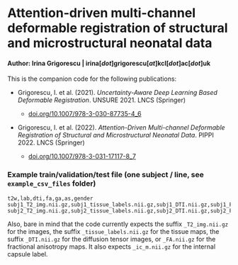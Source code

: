 # Attention-driven multi-channel deformable registration of structural and microstructural neonatal data

#### Author: Irina Grigorescu   |   irina[_dot_]grigorescu[_at_]kcl[_dot_]ac[_dot_]uk

This is the companion code for the following publications:

- Grigorescu, I. et al. (2021). _Uncertainty-Aware Deep Learning Based Deformable Registration_. UNSURE 2021. LNCS (Springer)
	- [doi.org/10.1007/978-3-030-87735-4_6](https://doi.org/10.1007/978-3-030-87735-4_6)

- Grigorescu, I. et al. (2022). _Attention-Driven Multi-channel Deformable Registration of Structural and Microstructural Neonatal Data_. PIPPI 2022. LNCS (Springer)
	- [doi.org/10.1007/978-3-031-17117-8_7](https://doi.org/10.1007/978-3-031-17117-8_7)


### Example train/validation/test file (one subject / line, see ```example_csv_files``` folder)

```
t2w,lab,dti,fa,ga,as,gender
subj1_T2_img.nii.gz,subj1_tissue_labels.nii.gz,subj1_DTI.nii.gz,subj1_FA.nii.gz,41.0,41.14285714,Male
subj2_T2_img.nii.gz,subj2_tissue_labels.nii.gz,subj2_DTI.nii.gz,subj2_FA.nii.gz,40.14285714,40.28571429,Female
```

Also, bare in mind that the code currently expects the suffix ```_T2_img.nii.gz``` for the images, 
the suffix ```_tissue_labels.nii.gz``` for the tissue maps, 
the suffix ```_DTI.nii.gz``` for the diffusion tensor images,
or ```_FA.nii.gz``` for the fractional anisotropy maps.
It also expects ```_ic_m.nii.gz``` for the internal capsule label.